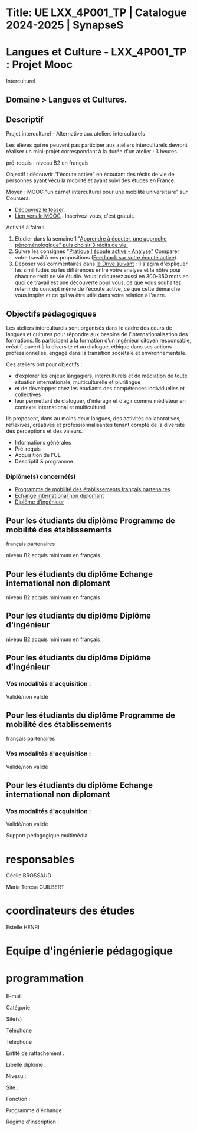 # Title: UE LXX_4P001_TP | Catalogue 2024-2025 | SynapseS

#  [ ](/catalogue/2024-2025) Langues et Culture \- LXX_4P001_TP : Projet Mooc
Interculturel

## Domaine > Langues et Cultures.

## Descriptif

Projet interculturel \- Alternative aux ateliers interculturels

Les élèves qui ne peuvent pas participer aux ateliers interculturels devront
réaliser un mini-projet correspondant à la durée d'un atelier : 3 heures.

pré-requis : niveau B2 en français

Objectif : découvrir "l'écoute active" en écoutant des récits de vie de
personnes ayant vécu la mobilité et ayant suivi des études en France.

Moyen : MOOC "un carnet interculturel pour une mobilité universitaire" sur
Coursera.

  * [Découvrez le teaser](https://www.coursera.org/lecture/carnet-interculturel/teaser-H4C3e). 
  * [Lien vers le MOOC](https://www.coursera.org/learn/carnet-interculturel) : Inscrivez-vous, c'est gratuit.

Activité à faire :

  1. Etudier dans la semaine 1 "[Apprendre à écouter, une approche pénoménologique" puis choisir 3 récits de vie. ](https://www.coursera.org/learn/carnet-interculturel/home/week/1)
  2. Suivre les consignes "[Pratique l'écoute active - Analyse"](https://www.coursera.org/learn/carnet-interculturel/supplement/G8fLd/consignes-pratiquer-l-ecoute-active-analyse) Comparer votre travail à nos propositions ([Feedback sur votre écoute active](https://www.coursera.org/learn/carnet-interculturel/supplement/LOKCb/feedback-sur-votre-ecoute-active)). 
  3. Déposer vos commentaires dans [le Drive suivant](https://drive.google.com/drive/u/0/folders/1WxmCoLUuOPuA5a-mzoq7nP048x14ysBG) : Il s'agira d'expliquer les similitudes ou les différences entre votre analyse et la nôtre pour chacune récit de vie étudié. Vous indiquerez aussi en 300-350 mots en quoi ce travail est une découverte pour vous, ce que vous souhaitez retenir du concept même de l'écoute active, ce que cette démarche vous inspire et ce qui va être utile dans votre relation à l'autre.

## Objectifs pédagogiques

Les ateliers interculturels sont organisés dans le cadre des cours de langues
et cultures pour répondre aux besoins de l’internationalisation des
formations. Ils participent à la formation d’un ingénieur citoyen responsable,
créatif, ouvert à la diversité et au dialogue, éthique dans ses actions
professionnelles, engagé dans la transition sociétale et environnementale.

Ces ateliers ont pour objectifs :

  * d’explorer les enjeux langagiers, interculturels et de médiation de toute situation internationale, multiculturelle et plurilingue
  * et de développer chez les étudiants des compétences individuelles et collectives
  * leur permettant de dialoguer, d’interagir et d’agir comme médiateur en contexte international et multiculturel

Ils proposent, dans au moins deux langues, des activités collaboratives,
réflexives, créatives et professionnalisantes tenant compte de la diversité
des perceptions et des valeurs.

  * Informations générales
  * Pré-requis
  * Acquisition de l'UE
  * Descriptif & programme

### Diplôme(s) concerné(s)

  * [Programme de mobilité des établissements français partenaires](/catalogue/2024-2025/diplome/2063/PEF-programme-de-mobilite-des-etablissements-francais-partenaires)
  * [Echange international non diplomant](/catalogue/2024-2025/diplome/1/PEI-echange-international-non-diplomant)
  * [Diplôme d'ingénieur](/catalogue/2024-2025/diplome/4/ING-diplome-d-ingenieur)

## Pour les étudiants du diplôme Programme de mobilité des établissements
français partenaires

niveau B2 acquis minimum en français

## Pour les étudiants du diplôme Echange international non diplomant

niveau B2 acquis minimum en français

## Pour les étudiants du diplôme Diplôme d'ingénieur

niveau B2 acquis minimum en français

## Pour les étudiants du diplôme Diplôme d'ingénieur

### Vos modalités d'acquisition :

Validé/non validé

## Pour les étudiants du diplôme Programme de mobilité des établissements
français partenaires

### Vos modalités d'acquisition :

Validé/non validé

## Pour les étudiants du diplôme Echange international non diplomant

### Vos modalités d'acquisition :

Validé/non validé

Support pédagogique multimédia

# responsables

Cécile BROSSAUD

Maria Teresa GUILBERT

# coordinateurs des études

Estelle HENRI

# Equipe d'ingénierie pédagogique

# programmation

###

E-mail

Catégorie

Site(s)

Téléphone

Téléphone

Entité de rattachement :

Libelle diplôme :

Niveau :

Site :

Fonction :

Programme d'échange :

Régime d'inscription :

